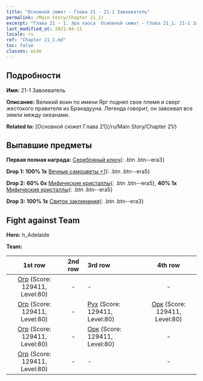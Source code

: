```yaml
---
title: "Основной сюжет - Глава 21 - 21-1 Завоеватель"
permalink: /Main Story/Chapter 21_1/
excerpt: "Глава 21 - 1. Эра хаоса  Основной сюжет - Глава 21_1. 21-1 Завоеватель"
last_modified_at: 2021-04-11
locale: ru
ref: "Chapter 21_1.md"
toc: false
classes: wide
---
```


## Подробности

 **Имя:** 21-1 Завоеватель

 **Описание:** Великий воин по имени Ярг поднял свое племя и сверг жестокого правителя из Бракадууна. Легенда говорит, он завоевал все земли между океанами.

 **Related to:** [Основной сюжет Глава 21](/ru/Main Story/Chapter 21/)

## Выпавшие предметы

 **Первая полная награда:** [Серебряный ключ](/ru/Items/con_693/){: .btn .btn--era3}

 **Drop 1:** **100% 1x** [Вечные самоцветы +1](/ru/Items/mat_72/){: .btn .btn--era5}

 **Drop 2:** **60% 0x** [Мифические кристаллы](/ru/Items/mat_66/){: .btn .btn--era5}, **40% 1x** [Мифические кристаллы](/ru/Items/mat_66/){: .btn .btn--era5}

 **Drop 3:** **100% 1x** [Свиток заклинания](/ru/Items/con_694/){: .btn .btn--era3}


## Fight against Team
 **Hero:** h_Adelaide

 **Team:**


  | 1st row | 2nd row | 3rd row | 4th row |
  |:----:|:----:|:----|:----:|
  | [Огр](/ru/units/Ogre/) (Score: 129411, Level:80)  | - | - | - |
  | [Огр](/ru/units/Ogre/) (Score: 129411, Level:80)  | - | [Рух](/ru/units/Roc/) (Score: 129411, Level:80)  | [Орк](/ru/units/Orc/) (Score: 129411, Level:80)  |
  | [Огр](/ru/units/Ogre/) (Score: 129411, Level:80)  | - | [Орк](/ru/units/Orc/) (Score: 129411, Level:80)  | - |
  | [Огр](/ru/units/Ogre/) (Score: 129411, Level:80)  | - | - | - |


